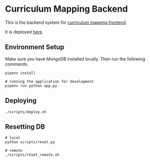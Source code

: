 # Curriculum Mapping Backend
This is the backend system for [curriculum mapping frontend](https://github.com/jsmith/curriculummapping).

It is deployed [here](https://royal-canoe-18209.herokuapp.com).

## Environment Setup
Make sure you have MongoDB installed locally. Then run the following commands.
```
pipenv install

# running the application for development
pipenv run python app.py
```

## Deploying
```
./scripts/deploy.sh
```

## Resetting DB
```
# local
python scripts/reset.py

# remote
./scripts/reset_remote.sh
```
